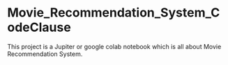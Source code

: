 # Movie_Recommendation_System_CodeClause
This project is a Jupiter or google colab notebook which is all about Movie Recommendation System.

